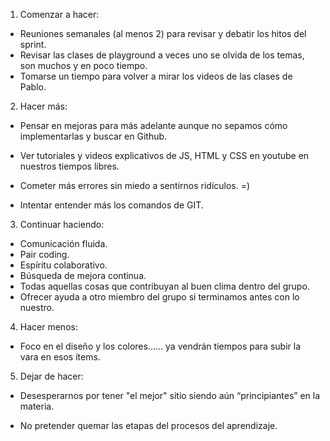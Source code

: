1. Comenzar a hacer:

-   Reuniones semanales (al menos 2) para revisar y debatir los hitos del sprint.
-   Revisar las clases de playground a veces uno se olvida de los temas, son muchos y en poco tiempo.
-   Tomarse un tiempo para volver a mirar los videos de las clases de Pablo.

2. Hacer más:

-   Pensar en mejoras para más adelante aunque no sepamos cómo implementarlas y buscar en Github. 

-   Ver tutoriales y videos explicativos de JS, HTML y CSS en youtube en nuestros tiempos libres.

-   Cometer más errores sin miedo a sentirnos ridículos. =)

-   Intentar entender más los comandos de GIT.

3. Continuar haciendo:

-   Comunicación fluida.
-   Pair coding.
-   Espíritu colaborativo.
-   Búsqueda de mejora continua.
-   Todas aquellas cosas que contribuyan al buen clima dentro del grupo.
-   Ofrecer ayuda a otro miembro del grupo si terminamos antes con lo nuestro.

4. Hacer menos:

-   Foco en el diseño y los colores…... ya vendrán tiempos para subir la vara en esos ítems.

5. Dejar de hacer:

-   Desesperarnos por tener "el mejor" sitio siendo aún “principiantes” en la materia.

-   No pretender quemar las etapas del procesos del aprendizaje.
